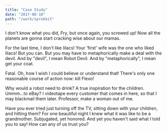 ```yaml
---
title: "Case Study"
date: "2017-08-10"
path: "/work/sprokkit"
---
```

<p>I don't know what you did, Fry, but once again, you screwed up! Now all the planets are gonna start cracking wise about our mamas.</p>
<p>For the last time, I don't like lilacs! Your 'first' wife was the one who liked lilacs! But you can. But you may have to metaphorically make a deal with the devil. And by "devil", I mean Robot Devil. And by "metaphorically", I mean get your coat.</p>
<p>Fatal. Oh, how I wish I could believe or understand that! There's only one reasonable course of action now: kill Flexo!</p>
<p>Why would a robot need to drink? A true inspiration for the children. Ummm…to eBay? I videotape every customer that comes in here, so that I may blackmail them later. Professor, make a woman out of me.</p>
<p>Have you ever tried just turning off the TV, sitting down with your children, and hitting them? For one beautiful night I knew what it was like to be a grandmother. Subjugated, yet honored. And yet you haven't said what I told you to say! How can any of us trust you?</p>